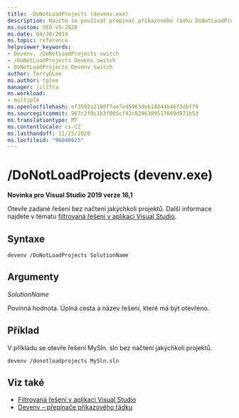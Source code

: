 ```yaml
---
title: -DoNotLoadProjects (devenv.exe)
description: Naučte se používat přepínač příkazového řádku DoNotLoadProjects devenv k otevření zadaného řešení bez načtení projektů.
ms.custom: SEO-VS-2020
ms.date: 04/30/2019
ms.topic: reference
helpviewer_keywords:
- Devenv, /DoNotLoadProjects switch
- /DoNotLoadProjects Devenv switch
- DoNotLoadProjects Devenv switch
author: TerryGLee
ms.author: tglee
manager: jillfra
ms.workload:
- multiple
ms.openlocfilehash: ef3502a2180f7ae7ed5963deb14844b46f3dbff9
ms.sourcegitcommit: 967c2f8c1b3f805cf42c0246389517689d971b53
ms.translationtype: MT
ms.contentlocale: cs-CZ
ms.lasthandoff: 11/25/2020
ms.locfileid: "96040625"
---
```

# <a name="donotloadprojects-devenvexe"></a>/DoNotLoadProjects (devenv.exe)

**Novinka pro Visual Studio 2019 verze 16,1**

Otevře zadané řešení bez načtení jakýchkoli projektů. Další informace najdete v tématu [filtrovaná řešení v aplikaci Visual Studio](../filtered-solutions.md).

## <a name="syntax"></a>Syntaxe

```shell
devenv /DoNotLoadProjects SolutionName
```

## <a name="arguments"></a>Argumenty

*SolutionName*

Povinná hodnota. Úplná cesta a název řešení, které má být otevřeno.

## <a name="example"></a>Příklad

V příkladu se otevře řešení MySln. sln bez načtení jakýchkoli projektů.

```shell
devenv /donotloadprojects MySln.sln
```

## <a name="see-also"></a>Viz také

- [Filtrovaná řešení v aplikaci Visual Studio](../filtered-solutions.md)
- [Devenv – přepínače příkazového řádku](../../ide/reference/devenv-command-line-switches.md)
